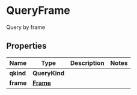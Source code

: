 

# QueryFrame

Query by frame
## Properties

Name | Type | Description | Notes
------------ | ------------- | ------------- | -------------
**qkind** | **QueryKind** |  | 
**frame** | [**Frame**](Frame.md) |  | 



